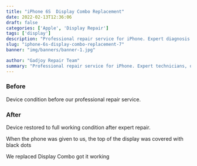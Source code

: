 ```yaml
---
title: "iPhone 6S  Display Combo Replacement"
date: 2022-02-13T12:36:06
draft: false
categories: ['Apple', 'Display Repair']
tags: ['display']
description: "Professional repair service for iPhone. Expert diagnosis and quality repairs in Bangalore."
slug: "iphone-6s-display-combo-replacement-7"
banner: "img/banners/banner-1.jpg"

author: "Gadjoy Repair Team"
summary: "Professional repair service for iPhone. Expert technicians, quality parts, warranty included."
---
```


### Before

Device condition before our professional repair service.

### After

Device restored to full working condition after expert repair.

When the phone was given to us, the top of the display was covered with black dots

We replaced Display Combo got it working